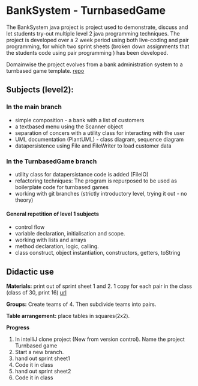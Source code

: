 # BankSystem - TurnbasedGame

The BankSystem java project is project used to demonstrate, discuss and let students try-out multiple level 2 java programming techniques.
The project is developed over a 2 week period using both live-coding and pair programming, for which two sprint sheets (broken down assignments that the students code using pair programming ) has been developed.

Domainwise the project evolves from a bank administration system to a turnbased game template.
[repo](https://github.com/Dat1Cphbusiness/BankSystem)

## Subjects (level2):


### In the main branch
- simple composition - a bank with a list of customers
- a textbased menu using the Scanner object
- separation of concers with a utility class for interacting with the user
- UML documentation (PlantUML) - class diagram, sequence diagram
- datapersistence using File and FileWriter to load customer data

### In the TurnbasedGame branch
- utility class for datapersistance code is added (FileIO)
- refactoring techniques: The program is repurposed to be used as boilerplate code for turnbased games
- working with git branches (strictly introductory level, trying it out - no theory)


#### General repetition of level 1 subjects
 - control flow
 - variable declaration, initialisation and scope.
 - working with lists and arrays
 - method declaration, logic, calling.
 - class construct, object instantiation, constructors, getters, toString




## Didactic use
  **Materials:** print out of sprint sheet 1 and 2. 1 copy for each pair in the class (class of 30, print 16) [url](https://github.com/Dat1Cphbusiness/Kursusindhold/blob/main/BankSystem/sprintsheets.pdf)
  
  **Groups:** Create teams of 4. Then subdivide teams into pairs.
  
  **Table arrangement:** place tables in squares(2x2). 
  

  **Progress**
1. In intelliJ clone project (New from version control). Name the project Turnbased game
2. Start a new branch.
3. hand out sprint sheet1
4. Code it in class
5. hand out sprint sheet2
6. Code it in class

